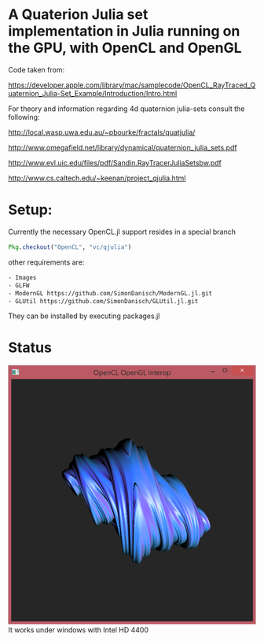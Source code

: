 # A Quaterion Julia set implementation in Julia running on the GPU, with OpenCL and OpenGL

Code taken from:

https://developer.apple.com/library/mac/samplecode/OpenCL_RayTraced_Quaternion_Julia-Set_Example/Introduction/Intro.html

For theory and information regarding 4d quaternion julia-sets consult the following:

http://local.wasp.uwa.edu.au/~pbourke/fractals/quatjulia/

http://www.omegafield.net/library/dynamical/quaternion_julia_sets.pdf

http://www.evl.uic.edu/files/pdf/Sandin.RayTracerJuliaSetsbw.pdf

http://www.cs.caltech.edu/~keenan/project_qjulia.html

# Setup:

Currently the necessary OpenCL.jl support resides in a special branch 

````julia
Pkg.checkout("OpenCL", "vc/qjulia")
````

other requirements are:
```
- Images
- GLFW 
- ModernGL https://github.com/SimonDanisch/ModernGL.jl.git
- GLUtil https://github.com/SimonDanisch/GLUtil.jl.git
```
They can be installed by executing packages.jl
# Status
![Julia-Set Render](render.png "Window with rendered Julia-Set")
It works under windows with Intel HD 4400
